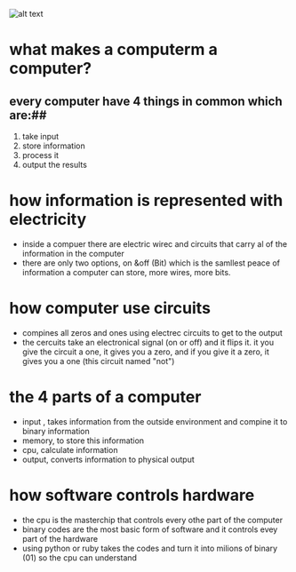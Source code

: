 
![alt text](https://textboss.com/wp-content/uploads/2018/09/how-computers-work.jpg "title")


# what makes a computerm a computer? #

## every computer have 4 things in common which are:##
1. take input
1. store information 
1. process it
1. output the results

# how information is represented with electricity #
- inside a compuer there are electric wirec and circuits that carry al of the information in the computer
- there are only two options, on &off (Bit) which is the samllest peace of information a computer can store, more wires, more bits.




# how computer use circuits #
- compines all zeros and ones using electrec circuits to get to the output
- the cercuits take an electronical signal (on or off) and it flips it. it you give the circuit a one, it gives you a zero, and if you give it a zero, it gives you a one (this circuit named "not")


# the 4 parts of a computer #

- input , takes information from the outside environment and compine it to binary information
- memory, to store this information
- cpu, calculate information
- output, converts information to physical output

# how software controls hardware # 
- the cpu is the masterchip that controls every othe part of the computer
- binary codes are the most basic form of software and it controls evey part of the hardware
- using python or ruby takes the codes and turn it into milions of binary (01) so the cpu can understand
